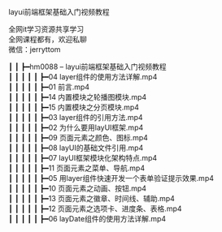 layui前端框架基础入门视频教程

全网it学习资源共享学习<br>全网课程都有，欢迎私聊<br>微信：jerryttom<br>

┃ ┃ ┣━hm0088 – layui前端框架基础入门视频教程<br> ┃ ┃ ┃ ┃ ┃ ┣━04 layer组件的使用方法详解.mp4<br> ┃ ┃ ┃ ┃ ┃ ┣━01 前言.mp4<br> ┃ ┃ ┃ ┃ ┃ ┣━14 内置模块之轮播图模块.mp4<br> ┃ ┃ ┃ ┃ ┃ ┣━15 内置模块之分页模块.mp4<br> ┃ ┃ ┃ ┃ ┃ ┣━03 layer组件的引用方法.mp4<br> ┃ ┃ ┃ ┃ ┃ ┣━02 为什么要用layUI框架.mp4<br> ┃ ┃ ┃ ┃ ┃ ┣━09 页面元素之颜色、图标.mp4<br> ┃ ┃ ┃ ┃ ┃ ┣━08 layUI的基础文件引用.mp4<br> ┃ ┃ ┃ ┃ ┃ ┣━07 layUI框架模块化架构特点.mp4<br> ┃ ┃ ┃ ┃ ┃ ┣━11 页面元素之菜单、导航.mp4<br> ┃ ┃ ┃ ┃ ┃ ┣━05 用layer组件快速开发一个表单验证提示效果.mp4<br> ┃ ┃ ┃ ┃ ┃ ┣━10 页面元素之动画、按钮.mp4<br> ┃ ┃ ┃ ┃ ┃ ┣━13 页面元素之徽章、时间线、辅助.mp4<br> ┃ ┃ ┃ ┃ ┃ ┣━12 页面元素之选项卡、进度条、表格.mp4<br> ┃ ┃ ┃ ┃ ┃ ┣━06 layDate组件的使用方法详解.mp4